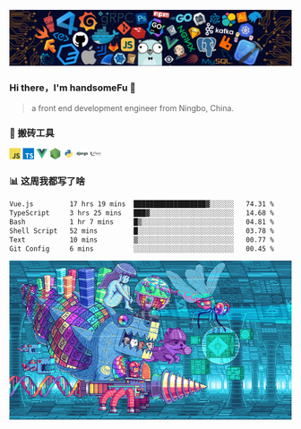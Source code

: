 ![](https://github.com/MrFu1998/MrFu1998/blob/master/header.png)

### Hi there，I'm handsomeFu 👋

> a front end development engineer from Ningbo, China.

### 🔧 搬砖工具
<code><img height="20" src="https://raw.githubusercontent.com/github/explore/80688e429a7d4ef2fca1e82350fe8e3517d3494d/topics/javascript/javascript.png"></code>
<code><img height="20" src="https://raw.githubusercontent.com/github/explore/80688e429a7d4ef2fca1e82350fe8e3517d3494d/topics/typescript/typescript.png"></code>
<code><img height="20" src="https://raw.githubusercontent.com/github/explore/80688e429a7d4ef2fca1e82350fe8e3517d3494d/topics/vue/vue.png"></code>
<code><img height="20" src="https://raw.githubusercontent.com/github/explore/80688e429a7d4ef2fca1e82350fe8e3517d3494d/topics/nodejs/nodejs.png"></code>
<code><img height="20" src="https://raw.githubusercontent.com/github/explore/80688e429a7d4ef2fca1e82350fe8e3517d3494d/topics/python/python.png"></code>
<code><img height="20" src="https://raw.githubusercontent.com/github/explore/80688e429a7d4ef2fca1e82350fe8e3517d3494d/topics/django/django.png"></code>
<code><img height="20" src="https://raw.githubusercontent.com/github/explore/80688e429a7d4ef2fca1e82350fe8e3517d3494d/topics/flask/flask.png"></code>



### 📊 这周我都写了啥
<!--START_SECTION:waka-->

```text
Vue.js         17 hrs 19 mins  ██████████████████▓░░░░░░   74.31 %
TypeScript     3 hrs 25 mins   ███▓░░░░░░░░░░░░░░░░░░░░░   14.68 %
Bash           1 hr 7 mins     █▒░░░░░░░░░░░░░░░░░░░░░░░   04.81 %
Shell Script   52 mins         █░░░░░░░░░░░░░░░░░░░░░░░░   03.78 %
Text           10 mins         ▒░░░░░░░░░░░░░░░░░░░░░░░░   00.77 %
Git Config     6 mins          ░░░░░░░░░░░░░░░░░░░░░░░░░   00.45 %
```

<!--END_SECTION:waka-->


<img src="https://github.com/MrFu1998/MrFu1998/blob/master/footer.gif" />

